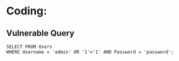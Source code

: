 # Coding:
## Vulnerable Query
```mysql
SELECT FROM Users
WHERE Username = 'admin' OR '1'='1' AND Password = 'password';
```
